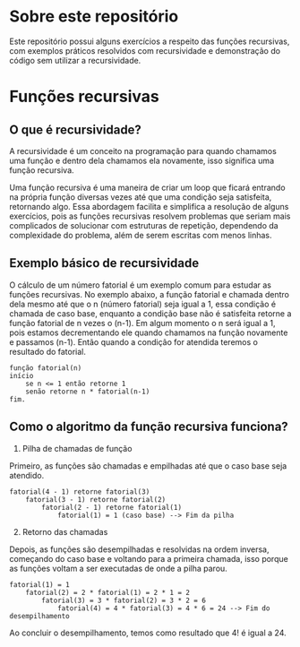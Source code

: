 # Sobre este repositório

Este repositório possui alguns exercícios a respeito das funções recursivas, com exemplos práticos resolvidos com recursividade e demonstração do código sem utilizar a recursividade.

# Funções recursivas

## O que é recursividade?

A recursividade é um conceito na programação para quando chamamos uma função e dentro dela chamamos ela novamente, isso significa uma função recursiva.

Uma função recursiva é uma maneira de criar um loop que ficará entrando na própria função diversas vezes até que uma condição seja satisfeita, retornando algo. Essa abordagem facilita e simplifica a resolução de alguns exercícios, pois as funções recursivas resolvem problemas que seriam mais complicados de solucionar com estruturas de repetição, dependendo da complexidade do problema, além de serem escritas com menos linhas.

## Exemplo básico de recursividade

O cálculo de um número fatorial é um exemplo comum para estudar as funções recursivas. No exemplo abaixo, a função fatorial e chamada dentro dela mesmo até que o n (número fatorial) seja igual a 1, essa condição é chamada de caso base, enquanto a condição base não é satisfeita retorne a função fatorial de n vezes o (n-1). Em algum momento o n será igual a 1, pois estamos decrementando ele quando chamamos na função novamente e passamos (n-1). Então quando a condição for atendida teremos o resultado do fatorial.

    função fatorial(n)
    início 
        se n <= 1 então retorne 1
        senão retorne n * fatorial(n-1)
    fim.

## Como o algoritmo da função recursiva funciona?

1) Pilha de chamadas de função

Primeiro, as funções são chamadas e empilhadas até que o caso base seja atendido.

    fatorial(4 - 1) retorne fatorial(3)         
        fatorial(3 - 1) retorne fatorial(2)               
            fatorial(2 - 1) retorne fatorial(1) 
                fatorial(1) = 1 (caso base) --> Fim da pilha

2) Retorno das chamadas

Depois, as funções são desempilhadas e resolvidas na ordem inversa, começando do caso base e voltando para a primeira chamada, isso porque as funções voltam a ser executadas de onde a pilha parou.

    fatorial(1) = 1
        fatorial(2) = 2 * fatorial(1) = 2 * 1 = 2          
            fatorial(3) = 3 * fatorial(2) = 3 * 2 = 6
                fatorial(4) = 4 * fatorial(3) = 4 * 6 = 24 --> Fim do desempilhamento

Ao concluir o desempilhamento, temos como resultado que 4! é igual a 24.
